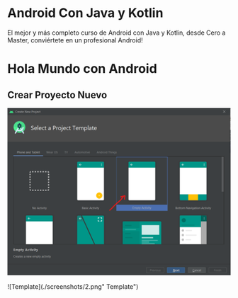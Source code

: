 # Android Con Java y Kotlin
El mejor y más completo curso de Android con Java y Kotlin, desde Cero a Master, conviértete en un profesional Android!

# Hola Mundo con Android

## Crear Proyecto Nuevo

![Template](./screenshots/1.png "Template")

![Template](./screenshots/2.png" Template")



